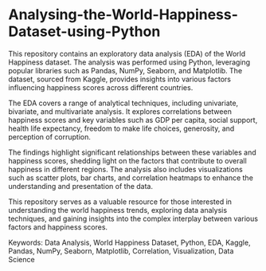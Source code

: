 # Analysing-the-World-Happiness-Dataset-using-Python
This repository contains an exploratory data analysis (EDA) of the World Happiness dataset. The analysis was performed using Python, leveraging popular libraries such as Pandas, NumPy, Seaborn, and Matplotlib. The dataset, sourced from Kaggle, provides insights into various factors influencing happiness scores across different countries.

The EDA covers a range of analytical techniques, including univariate, bivariate, and multivariate analysis. It explores correlations between happiness scores and key variables such as GDP per capita, social support, health life expectancy, freedom to make life choices, generosity, and perception of corruption.

The findings highlight significant relationships between these variables and happiness scores, shedding light on the factors that contribute to overall happiness in different regions. The analysis also includes visualizations such as scatter plots, bar charts, and correlation heatmaps to enhance the understanding and presentation of the data.

This repository serves as a valuable resource for those interested in understanding the world happiness trends, exploring data analysis techniques, and gaining insights into the complex interplay between various factors and happiness scores.


Keywords: Data Analysis, World Happiness Dataset, Python, EDA, Kaggle, Pandas, NumPy, Seaborn, Matplotlib, Correlation, Visualization, Data Science
